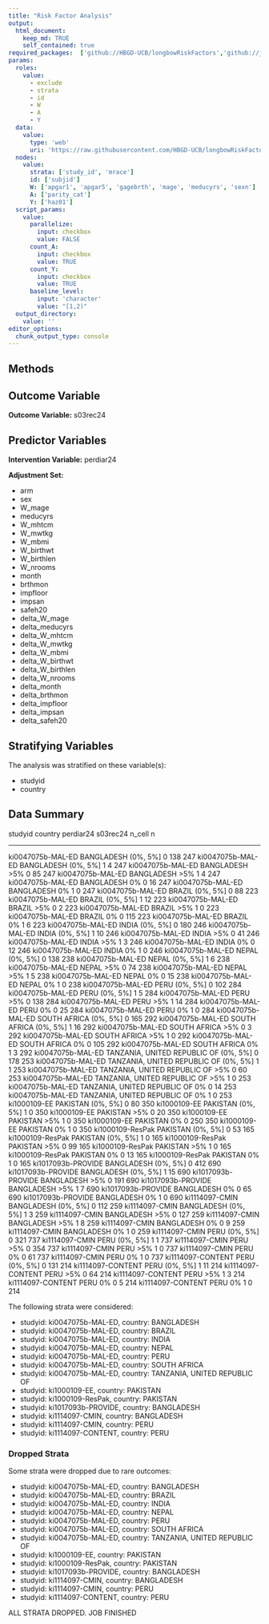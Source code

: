 ```yaml
---
title: "Risk Factor Analysis"
output: 
  html_document:
    keep_md: TRUE
    self_contained: true
required_packages:  ['github://HBGD-UCB/longbowRiskFactors','github://jeremyrcoyle/skimr@vector_types', 'github://tlverse/delayed']
params:
  roles:
    value:
      - exclude
      - strata
      - id
      - W
      - A
      - Y
  data: 
    value: 
      type: 'web'
      uri: 'https://raw.githubusercontent.com/HBGD-UCB/longbowRiskFactors/master/inst/sample_data/birthwt_data.rdata'
  nodes:
    value:
      strata: ['study_id', 'mrace']
      id: ['subjid']
      W: ['apgar1', 'apgar5', 'gagebrth', 'mage', 'meducyrs', 'sexn']
      A: ['parity_cat']
      Y: ['haz01']
  script_params:
    value:
      parallelize:
        input: checkbox
        value: FALSE
      count_A:
        input: checkbox
        value: TRUE
      count_Y:
        input: checkbox
        value: TRUE        
      baseline_level:
        input: 'character'
        value: "[1,2)"
  output_directory:
    value: ''
editor_options: 
  chunk_output_type: console
---
```








## Methods
## Outcome Variable

**Outcome Variable:** s03rec24

## Predictor Variables

**Intervention Variable:** perdiar24

**Adjustment Set:**

* arm
* sex
* W_mage
* meducyrs
* W_mhtcm
* W_mwtkg
* W_mbmi
* W_birthwt
* W_birthlen
* W_nrooms
* month
* brthmon
* impfloor
* impsan
* safeh20
* delta_W_mage
* delta_meducyrs
* delta_W_mhtcm
* delta_W_mwtkg
* delta_W_mbmi
* delta_W_birthwt
* delta_W_birthlen
* delta_W_nrooms
* delta_month
* delta_brthmon
* delta_impfloor
* delta_impsan
* delta_safeh20

## Stratifying Variables

The analysis was stratified on these variable(s):

* studyid
* country

## Data Summary

studyid              country                        perdiar24    s03rec24   n_cell     n
-------------------  -----------------------------  ----------  ---------  -------  ----
ki0047075b-MAL-ED    BANGLADESH                     (0%, 5%]            0      138   247
ki0047075b-MAL-ED    BANGLADESH                     (0%, 5%]            1        4   247
ki0047075b-MAL-ED    BANGLADESH                     >5%                 0       85   247
ki0047075b-MAL-ED    BANGLADESH                     >5%                 1        4   247
ki0047075b-MAL-ED    BANGLADESH                     0%                  0       16   247
ki0047075b-MAL-ED    BANGLADESH                     0%                  1        0   247
ki0047075b-MAL-ED    BRAZIL                         (0%, 5%]            0       88   223
ki0047075b-MAL-ED    BRAZIL                         (0%, 5%]            1       12   223
ki0047075b-MAL-ED    BRAZIL                         >5%                 0        2   223
ki0047075b-MAL-ED    BRAZIL                         >5%                 1        0   223
ki0047075b-MAL-ED    BRAZIL                         0%                  0      115   223
ki0047075b-MAL-ED    BRAZIL                         0%                  1        6   223
ki0047075b-MAL-ED    INDIA                          (0%, 5%]            0      180   246
ki0047075b-MAL-ED    INDIA                          (0%, 5%]            1       10   246
ki0047075b-MAL-ED    INDIA                          >5%                 0       41   246
ki0047075b-MAL-ED    INDIA                          >5%                 1        3   246
ki0047075b-MAL-ED    INDIA                          0%                  0       12   246
ki0047075b-MAL-ED    INDIA                          0%                  1        0   246
ki0047075b-MAL-ED    NEPAL                          (0%, 5%]            0      138   238
ki0047075b-MAL-ED    NEPAL                          (0%, 5%]            1        6   238
ki0047075b-MAL-ED    NEPAL                          >5%                 0       74   238
ki0047075b-MAL-ED    NEPAL                          >5%                 1        5   238
ki0047075b-MAL-ED    NEPAL                          0%                  0       15   238
ki0047075b-MAL-ED    NEPAL                          0%                  1        0   238
ki0047075b-MAL-ED    PERU                           (0%, 5%]            0      102   284
ki0047075b-MAL-ED    PERU                           (0%, 5%]            1        5   284
ki0047075b-MAL-ED    PERU                           >5%                 0      138   284
ki0047075b-MAL-ED    PERU                           >5%                 1       14   284
ki0047075b-MAL-ED    PERU                           0%                  0       25   284
ki0047075b-MAL-ED    PERU                           0%                  1        0   284
ki0047075b-MAL-ED    SOUTH AFRICA                   (0%, 5%]            0      165   292
ki0047075b-MAL-ED    SOUTH AFRICA                   (0%, 5%]            1       16   292
ki0047075b-MAL-ED    SOUTH AFRICA                   >5%                 0        3   292
ki0047075b-MAL-ED    SOUTH AFRICA                   >5%                 1        0   292
ki0047075b-MAL-ED    SOUTH AFRICA                   0%                  0      105   292
ki0047075b-MAL-ED    SOUTH AFRICA                   0%                  1        3   292
ki0047075b-MAL-ED    TANZANIA, UNITED REPUBLIC OF   (0%, 5%]            0      178   253
ki0047075b-MAL-ED    TANZANIA, UNITED REPUBLIC OF   (0%, 5%]            1        1   253
ki0047075b-MAL-ED    TANZANIA, UNITED REPUBLIC OF   >5%                 0       60   253
ki0047075b-MAL-ED    TANZANIA, UNITED REPUBLIC OF   >5%                 1        0   253
ki0047075b-MAL-ED    TANZANIA, UNITED REPUBLIC OF   0%                  0       14   253
ki0047075b-MAL-ED    TANZANIA, UNITED REPUBLIC OF   0%                  1        0   253
ki1000109-EE         PAKISTAN                       (0%, 5%]            0       80   350
ki1000109-EE         PAKISTAN                       (0%, 5%]            1        0   350
ki1000109-EE         PAKISTAN                       >5%                 0       20   350
ki1000109-EE         PAKISTAN                       >5%                 1        0   350
ki1000109-EE         PAKISTAN                       0%                  0      250   350
ki1000109-EE         PAKISTAN                       0%                  1        0   350
ki1000109-ResPak     PAKISTAN                       (0%, 5%]            0       53   165
ki1000109-ResPak     PAKISTAN                       (0%, 5%]            1        0   165
ki1000109-ResPak     PAKISTAN                       >5%                 0       99   165
ki1000109-ResPak     PAKISTAN                       >5%                 1        0   165
ki1000109-ResPak     PAKISTAN                       0%                  0       13   165
ki1000109-ResPak     PAKISTAN                       0%                  1        0   165
ki1017093b-PROVIDE   BANGLADESH                     (0%, 5%]            0      412   690
ki1017093b-PROVIDE   BANGLADESH                     (0%, 5%]            1       15   690
ki1017093b-PROVIDE   BANGLADESH                     >5%                 0      191   690
ki1017093b-PROVIDE   BANGLADESH                     >5%                 1        7   690
ki1017093b-PROVIDE   BANGLADESH                     0%                  0       65   690
ki1017093b-PROVIDE   BANGLADESH                     0%                  1        0   690
ki1114097-CMIN       BANGLADESH                     (0%, 5%]            0      112   259
ki1114097-CMIN       BANGLADESH                     (0%, 5%]            1        3   259
ki1114097-CMIN       BANGLADESH                     >5%                 0      127   259
ki1114097-CMIN       BANGLADESH                     >5%                 1        8   259
ki1114097-CMIN       BANGLADESH                     0%                  0        9   259
ki1114097-CMIN       BANGLADESH                     0%                  1        0   259
ki1114097-CMIN       PERU                           (0%, 5%]            0      321   737
ki1114097-CMIN       PERU                           (0%, 5%]            1        1   737
ki1114097-CMIN       PERU                           >5%                 0      354   737
ki1114097-CMIN       PERU                           >5%                 1        0   737
ki1114097-CMIN       PERU                           0%                  0       61   737
ki1114097-CMIN       PERU                           0%                  1        0   737
ki1114097-CONTENT    PERU                           (0%, 5%]            0      131   214
ki1114097-CONTENT    PERU                           (0%, 5%]            1       11   214
ki1114097-CONTENT    PERU                           >5%                 0       64   214
ki1114097-CONTENT    PERU                           >5%                 1        3   214
ki1114097-CONTENT    PERU                           0%                  0        5   214
ki1114097-CONTENT    PERU                           0%                  1        0   214


The following strata were considered:

* studyid: ki0047075b-MAL-ED, country: BANGLADESH
* studyid: ki0047075b-MAL-ED, country: BRAZIL
* studyid: ki0047075b-MAL-ED, country: INDIA
* studyid: ki0047075b-MAL-ED, country: NEPAL
* studyid: ki0047075b-MAL-ED, country: PERU
* studyid: ki0047075b-MAL-ED, country: SOUTH AFRICA
* studyid: ki0047075b-MAL-ED, country: TANZANIA, UNITED REPUBLIC OF
* studyid: ki1000109-EE, country: PAKISTAN
* studyid: ki1000109-ResPak, country: PAKISTAN
* studyid: ki1017093b-PROVIDE, country: BANGLADESH
* studyid: ki1114097-CMIN, country: BANGLADESH
* studyid: ki1114097-CMIN, country: PERU
* studyid: ki1114097-CONTENT, country: PERU

### Dropped Strata

Some strata were dropped due to rare outcomes:

* studyid: ki0047075b-MAL-ED, country: BANGLADESH
* studyid: ki0047075b-MAL-ED, country: BRAZIL
* studyid: ki0047075b-MAL-ED, country: INDIA
* studyid: ki0047075b-MAL-ED, country: NEPAL
* studyid: ki0047075b-MAL-ED, country: PERU
* studyid: ki0047075b-MAL-ED, country: SOUTH AFRICA
* studyid: ki0047075b-MAL-ED, country: TANZANIA, UNITED REPUBLIC OF
* studyid: ki1000109-EE, country: PAKISTAN
* studyid: ki1000109-ResPak, country: PAKISTAN
* studyid: ki1017093b-PROVIDE, country: BANGLADESH
* studyid: ki1114097-CMIN, country: BANGLADESH
* studyid: ki1114097-CMIN, country: PERU
* studyid: ki1114097-CONTENT, country: PERU


ALL STRATA DROPPED. JOB FINISHED
















